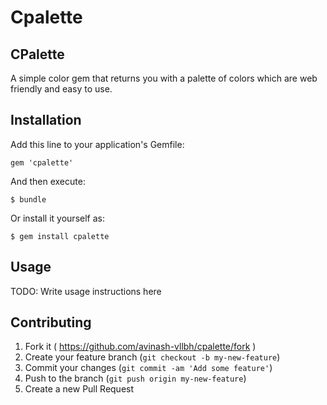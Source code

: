 # Cpalette

CPalette
----------------------

A simple color gem that returns you with a palette of colors which are web friendly and easy to use.

## Installation

Add this line to your application's Gemfile:

    gem 'cpalette'

And then execute:

    $ bundle

Or install it yourself as:

    $ gem install cpalette

## Usage

TODO: Write usage instructions here

## Contributing

1. Fork it ( https://github.com/avinash-vllbh/cpalette/fork )
2. Create your feature branch (`git checkout -b my-new-feature`)
3. Commit your changes (`git commit -am 'Add some feature'`)
4. Push to the branch (`git push origin my-new-feature`)
5. Create a new Pull Request

